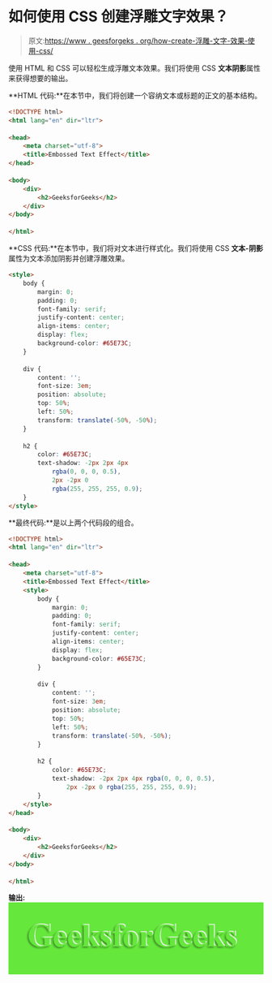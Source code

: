 # 如何使用 CSS 创建浮雕文字效果？

> 原文:[https://www . geesforgeks . org/how-create-浮雕-文字-效果-使用-css/](https://www.geeksforgeeks.org/how-to-create-embossed-text-effect-using-css/)

使用 HTML 和 CSS 可以轻松生成浮雕文本效果。我们将使用 CSS **文本阴影**属性来获得想要的输出。

**HTML 代码:**在本节中，我们将创建一个容纳文本或标题的正文的基本结构。

```html
<!DOCTYPE html>
<html lang="en" dir="ltr">

<head>
    <meta charset="utf-8">
    <title>Embossed Text Effect</title>
</head>

<body>
    <div>
        <h2>GeeksforGeeks</h2>
    </div>
</body>

</html>
```

**CSS 代码:**在本节中，我们将对文本进行样式化。我们将使用 CSS **文本-阴影**属性为文本添加阴影并创建浮雕效果。

```html
<style>
    body {
        margin: 0;
        padding: 0;
        font-family: serif;
        justify-content: center;
        align-items: center;
        display: flex;
        background-color: #65E73C;
    }

    div {
        content: '';
        font-size: 3em;
        position: absolute;
        top: 50%;
        left: 50%;
        transform: translate(-50%, -50%);
    }

    h2 {
        color: #65E73C;
        text-shadow: -2px 2px 4px 
            rgba(0, 0, 0, 0.5), 
            2px -2px 0 
            rgba(255, 255, 255, 0.9);
    }
</style>
```

**最终代码:**是以上两个代码段的组合。

```html
<!DOCTYPE html>
<html lang="en" dir="ltr">

<head>
    <meta charset="utf-8">
    <title>Embossed Text Effect</title>
    <style>
        body {
            margin: 0;
            padding: 0;
            font-family: serif;
            justify-content: center;
            align-items: center;
            display: flex;
            background-color: #65E73C;
        }

        div {
            content: '';
            font-size: 3em;
            position: absolute;
            top: 50%;
            left: 50%;
            transform: translate(-50%, -50%);
        }

        h2 {
            color: #65E73C;
            text-shadow: -2px 2px 4px rgba(0, 0, 0, 0.5),
                2px -2px 0 rgba(255, 255, 255, 0.9);
        }
    </style>
</head>

<body>
    <div>
        <h2>GeeksforGeeks</h2>
    </div>
</body>

</html>
```

**输出:**
![](img/c6716283c5872b8c484f17f684927cfb.png)